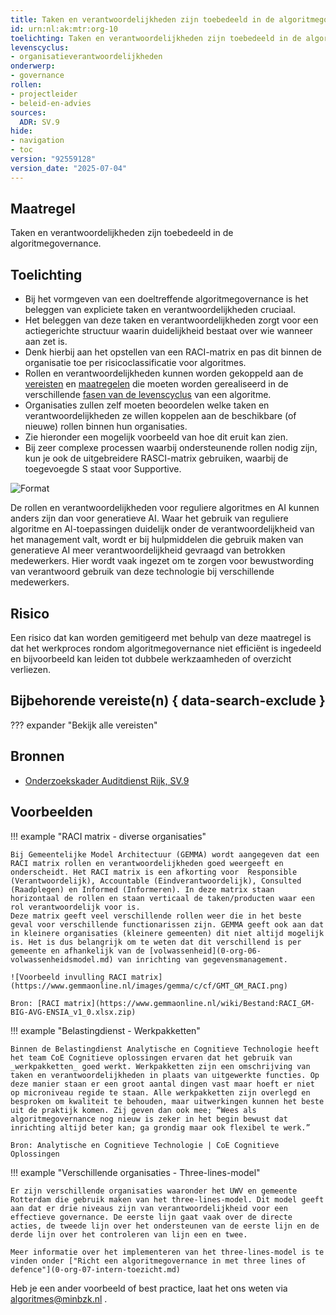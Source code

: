 ```yaml
---
title: Taken en verantwoordelijkheden zijn toebedeeld in de algoritmegovernance
id: urn:nl:ak:mtr:org-10
toelichting: Taken en verantwoordelijkheden zijn toebedeeld in de algoritmegovernance
levenscyclus:
- organisatieverantwoordelijkheden
onderwerp:
- governance
rollen:
- projectleider
- beleid-en-advies
sources:
  ADR: SV.9
hide:
- navigation
- toc
version: "92559128"
version_date: "2025-07-04"
---
```

<!-- tags -->

## Maatregel

Taken en verantwoordelijkheden zijn toebedeeld in de algoritmegovernance.

## Toelichting
- Bij het vormgeven van een doeltreffende algoritmegovernance is het beleggen van expliciete taken en verantwoordelijkheden cruciaal.
- Het beleggen van deze taken en verantwoordelijkheden zorgt voor een actiegerichte structuur waarin duidelijkheid bestaat over wie wanneer aan zet is.
- Denk hierbij aan het opstellen van een RACI-matrix en pas dit binnen de organisatie toe per risicoclassificatie voor algoritmes.
- Rollen en verantwoordelijkheden kunnen worden gekoppeld aan de [vereisten](../vereisten/index.md) en [maatregelen](../maatregelen/index.md) die moeten worden gerealiseerd in de verschillende [fasen van de levenscyclus](../../levenscyclus/over-de-levenscyclus.md) van een algoritme.
- Organisaties zullen zelf moeten beoordelen welke taken en verantwoordelijkheden ze willen koppelen aan de beschikbare (of nieuwe) rollen binnen hun organisaties.
- Zie hieronder een mogelijk voorbeeld van hoe dit eruit kan zien.
- Bij zeer complexe processen waarbij ondersteunende rollen nodig zijn, kun je ook de uitgebreidere RASCI-matrix gebruiken, waarbij de toegevoegde S staat voor Supportive.

![Format](https://github.com/user-attachments/assets/3debe7b6-0c42-40f5-a366-9cc5cc90cd3e)

De rollen en verantwoordelijkheden voor reguliere algoritmes en AI kunnen anders zijn dan voor generatieve AI. Waar het gebruik van reguliere algoritme en Al-toepassingen duidelijk onder de verantwoordelijkheid van het management valt, wordt er bij hulpmiddelen die gebruik maken van generatieve AI meer verantwoordelijkheid gevraagd van betrokken medewerkers. Hier wordt vaak ingezet om te zorgen voor bewustwording van verantwoord gebruik van deze technologie bij verschillende medewerkers.

## Risico
<!-- vul hier het specifieke risico in dat kan worden gemitigeerd met behulp van deze maatregel -->
Een risico dat kan worden gemitigeerd met behulp van deze maatregel is dat het werkproces rondom algoritmegovernance niet efficiënt is ingedeeld en bijvoorbeeld kan leiden tot dubbele werkzaamheden of overzicht verliezen.


## Bijbehorende vereiste(n) { data-search-exclude }
<!-- Hier volgt een lijst met vereisten op basis van de in de metadata ingevulde vereiste -->

<!-- Let op! onderstaande regel met 'list_vereisten_on_maatregelen_page' niet weghalen! Deze maakt automatisch een lijst van bijbehorende verseisten op basis van de metadata  -->
??? expander "Bekijk alle vereisten"
    <!-- list_vereisten_on_maatregelen_page -->

## Bronnen
- [Onderzoekskader Auditdienst Rijk, SV.9](https://www.rijksoverheid.nl/documenten/rapporten/2023/07/11/onderzoekskader-algoritmes-adr-2023)

## Voorbeelden

!!! example "RACI matrix - diverse organisaties"

	Bij Gemeentelijke Model Architectuur (GEMMA) wordt aangegeven dat een RACI matrix rollen en verantwoordelijkheden goed weergeeft en onderscheidt. Het RACI matrix is een afkorting voor  Responsible (Verantwoordelijk), Accountable (Eindverantwoordelijk), Consulted (Raadplegen) en Informed (Informeren). In deze matrix staan horizontaal de rollen en staan verticaal de taken/producten waar een rol verantwoordelijk voor is.
	Deze matrix geeft veel verschillende rollen weer die in het beste geval voor verschillende functionarissen zijn. GEMMA geeft ook aan dat in kleinere organisaties (kleinere gemeenten) dit niet altijd mogelijk is. Het is dus belangrijk om te weten dat dit verschillend is per gemeente en afhankelijk van de [volwassenheid](0-org-06-volwassenheidsmodel.md) van inrichting van gegevensmanagement.

    ![Voorbeeld invulling RACI matrix](https://www.gemmaonline.nl/images/gemma/c/cf/GMT_GM_RACI.png)

	Bron: [RACI matrix](https://www.gemmaonline.nl/wiki/Bestand:RACI_GM-BIG-AVG-ENSIA_v1_0.xlsx.zip)


!!! example "Belastingdienst  - Werkpakketten"

	Binnen de Belastingdienst Analytische en Cognitieve Technologie heeft het team CoE Cognitieve oplossingen ervaren dat het gebruik van _werkpakketten_ goed werkt. Werkpakketten zijn een omschrijving van taken en verantwoordelijkheden in plaats van uitgewerkte functies. Op deze manier staan er een groot aantal dingen vast maar hoeft er niet op microniveau regide te staan. Alle werkpakketten zijn overlegd en besproken om kwaliteit te behouden, maar uitwerkingen kunnen het beste uit de praktijk komen. Zij geven dan ook mee; “Wees als algoritmegovernance nog nieuw is zeker in het begin bewust dat inrichting altijd beter kan; ga grondig maar ook flexibel te werk.”

	Bron: Analytische en Cognitieve Technologie | CoE Cognitieve Oplossingen


!!! example "Verschillende organisaties  - Three-lines-model"

	Er zijn verschillende organisaties waaronder het UWV en gemeente Rotterdam die gebruik maken van het three-lines-model. Dit model geeft aan dat er drie niveaus zijn van verantwoordelijkheid voor een effectieve governance. De eerste lijn gaat vaak over de directe acties, de tweede lijn over het ondersteunen van de eerste lijn en de derde lijn over het controleren van lijn een en twee.

    Meer informatie over het implementeren van het three-lines-model is te vinden onder ["Richt een algoritmegovernance in met three lines of defence"](0-org-07-intern-toezicht.md)


Heb je een ander voorbeeld of best practice, laat het ons weten via [algoritmes@minbzk.nl](mailto:algoritmes@minbzk.nl) .
